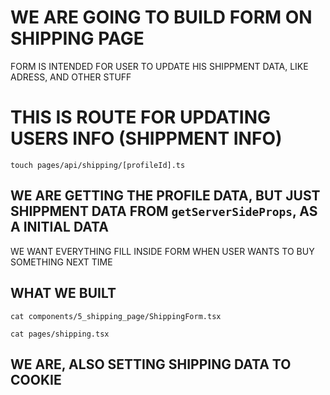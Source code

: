 # WE ARE GOING TO BUILD FORM ON SHIPPING PAGE

FORM IS INTENDED FOR USER TO UPDATE HIS SHIPPMENT DATA, LIKE ADRESS, AND OTHER STUFF

# THIS IS ROUTE FOR UPDATING USERS INFO (SHIPPMENT INFO)

```
touch pages/api/shipping/[profileId].ts
```

## WE ARE GETTING THE PROFILE DATA, BUT JUST SHIPPMENT DATA FROM `getServerSideProps`, AS A INITIAL DATA

WE WANT EVERYTHING FILL INSIDE FORM WHEN USER WANTS TO BUY SOMETHING NEXT TIME

## WHAT WE BUILT

```
cat components/5_shipping_page/ShippingForm.tsx
```

```
cat pages/shipping.tsx
```

## WE ARE, ALSO SETTING SHIPPING DATA TO COOKIE